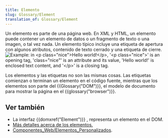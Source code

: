 ```yaml
---
title: Elemento
slug: Glossary/Element
translation_of: Glossary/Element
---
```

Un elemento es parte de una página web. En XML y HTML, un elemento puede contener un elemento de datos o un fragmento de texto o una imagen, o tal vez nada. Un elemento típico incluye una etiqueta de apertura con algunos atributos, contenido de texto cerrado y una etiqueta de cierre.
![Example: in &lt;p class="nice"&gt;Hello world!&lt;/p&gt;, '&lt;p class="nice"&gt;' is an opening tag, 'class="nice"' is an attribute and its value, 'Hello world!' is enclosed text content, and '&lt;/p&gt;' is a closing tag.](https://mdn.mozillademos.org/files/7659/anatomy-of-an-html-element.png)

Los elementos y las etiquetas no son las mismas cosas. Las etiquetas comienzan o terminan un elemento en el código fuente, mientras que los elementos son parte del {{Glossary("DOM")}}, el modelo de documento para mostrar la página en el {{glossary("browser")}}.

## Ver también

- La interfaz {{domxref("Element")}} , representa un elemento en el DOM.
- [Más detalles acerca de los elementos.](https://developer.mozilla.org/es/docs/Learn/HTML/Introduccion_a_HTML/iniciar)
- [Componentes_Web/Elementos_Personalizados](https://developer.mozilla.org/en-US/docs/Web/Web_Components/Custom_Elements).
